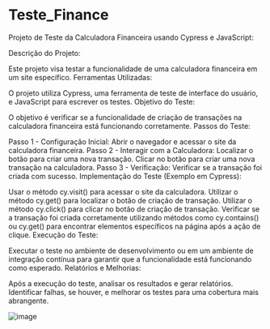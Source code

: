 # Teste_Finance
Projeto de Teste da Calculadora Financeira usando Cypress e JavaScript:

Descrição do Projeto:

Este projeto visa testar a funcionalidade de uma calculadora financeira em um site específico.
Ferramentas Utilizadas:

O projeto utiliza Cypress, uma ferramenta de teste de interface do usuário, e JavaScript para escrever os testes.
Objetivo do Teste:

O objetivo é verificar se a funcionalidade de criação de transações na calculadora financeira está funcionando corretamente.
Passos do Teste:

Passo 1 - Configuração Inicial:
Abrir o navegador e acessar o site da calculadora financeira.
Passo 2 - Interagir com a Calculadora:
Localizar o botão para criar uma nova transação.
Clicar no botão para criar uma nova transação na calculadora.
Passo 3 - Verificação:
Verificar se a transação foi criada com sucesso.
Implementação do Teste (Exemplo em Cypress):

Usar o método cy.visit() para acessar o site da calculadora.
Utilizar o método cy.get() para localizar o botão de criação de transação.
Utilizar o método cy.click() para clicar no botão de criação de transação.
Verificar se a transação foi criada corretamente utilizando métodos como cy.contains() ou cy.get() para encontrar elementos específicos na página após a ação de clique.
Execução do Teste:

Executar o teste no ambiente de desenvolvimento ou em um ambiente de integração contínua para garantir que a funcionalidade está funcionando como esperado.
Relatórios e Melhorias:

Após a execução do teste, analisar os resultados e gerar relatórios.
Identificar falhas, se houver, e melhorar os testes para uma cobertura mais abrangente.

![image](https://github.com/gclobato/Calculadora_Financeira_cypress/assets/38756533/5cc505c2-f0f6-4c9f-9630-445c1c2109b2)

